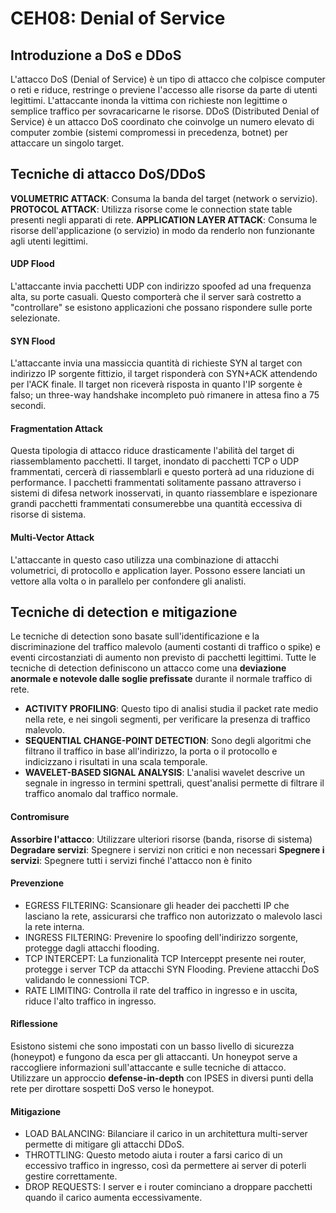 CEH08: Denial of Service
=====

Introduzione a DoS e DDoS
-----

L'attacco DoS (Denial of Service) è un tipo di attacco che colpisce computer o reti e riduce, restringe o previene l'accesso alle risorse da parte di utenti legittimi. L'attaccante inonda la vittima con richieste non legittime o semplice traffico per sovracaricarne le risorse.
DDoS (Distributed Denial of Service) è un attacco DoS coordinato che coinvolge un numero elevato di computer zombie (sistemi compromessi in precedenza, botnet) per attaccare un singolo target.

Tecniche di attacco DoS/DDoS
-----

**VOLUMETRIC ATTACK**: Consuma la banda del target (network o servizio).
**PROTOCOL ATTACK**: Utilizza risorse come le connection state table presenti negli apparati di rete.
**APPLICATION LAYER ATTACK**: Consuma le risorse dell'applicazione (o servizio) in modo da renderlo non funzionante agli utenti legittimi.

#### UDP Flood
L'attaccante invia pacchetti UDP con indirizzo spoofed ad una frequenza alta, su porte casuali. Questo comporterà che il server sarà costretto a "controllare" se esistono applicazioni che possano rispondere sulle porte selezionate.

#### SYN Flood
L'attaccante invia una massiccia quantità di richieste SYN al target con indirizzo IP sorgente fittizio, il target risponderà con SYN+ACK attendendo per l'ACK finale.
Il target non riceverà risposta in quanto l'IP sorgente è falso; un three-way handshake incompleto può rimanere in attesa fino a 75 secondi.

#### Fragmentation Attack
Questa tipologia di attacco riduce drasticamente l'abilità del target di riassemblamento pacchetti. Il target, inondato di pacchetti TCP o UDP frammentati, cercerà di riassemblarli e questo porterà ad una riduzione di performance.
I pacchetti frammentati solitamente passano attraverso i sistemi di difesa network inosservati, in quanto riassemblare e ispezionare grandi pacchetti frammentati consumerebbe una quantità eccessiva di risorse di sistema.

#### Multi-Vector Attack
L'attaccante in questo caso utilizza una combinazione di attacchi volumetrici, di protocollo e application layer. Possono essere lanciati un vettore alla volta o in parallelo per confondere gli analisti.

Tecniche di detection e mitigazione
-----

Le tecniche di detection sono basate sull'identificazione e la discriminazione del traffico malevolo (aumenti costanti di traffico o spike) e eventi circostanziati di aumento non previsto di pacchetti legittimi. Tutte le tecniche di detection definiscono un attacco come una **deviazione anormale e notevole dalle soglie prefissate** durante il normale traffico di rete.

* **ACTIVITY PROFILING**: Questo tipo di analisi studia il packet rate medio nella rete, e nei singoli segmenti, per verificare la presenza di traffico malevolo.
* **SEQUENTIAL CHANGE-POINT DETECTION**: Sono degli algoritmi che filtrano il traffico in base all'indirizzo, la porta o il protocollo e indicizzano i risultati in una scala temporale.
* **WAVELET-BASED SIGNAL ANALYSIS**: L'analisi wavelet descrive un segnale in ingresso in termini spettrali, quest'analisi permette di filtrare il traffico anomalo dal traffico normale.

#### Contromisure
**Assorbire l'attacco**: Utilizzare ulteriori risorse (banda, risorse di sistema)
**Degradare servizi**: Spegnere i servizi non critici e non necessari
**Spegnere i servizi**: Spegnere tutti i servizi finché l'attacco non è finito

#### Prevenzione
* EGRESS FILTERING: Scansionare gli header dei pacchetti IP che lasciano la rete, assicurarsi che traffico non autorizzato o malevolo lasci la rete interna.
* INGRESS FILTERING: Prevenire lo spoofing dell'indirizzo sorgente, protegge dagli attacchi flooding.
* TCP INTERCEPT: La funzionalità TCP Interceppt presente nei router, protegge i server TCP da attacchi SYN Flooding. Previene attacchi DoS validando le connessioni TCP.
* RATE LIMITING: Controlla il rate del traffico in ingresso e in uscita, riduce l'alto traffico in ingresso.

#### Riflessione
Esistono sistemi che sono impostati con un basso livello di sicurezza (honeypot) e fungono da esca per gli attaccanti. Un honeypot serve a raccogliere informazioni sull'attaccante e sulle tecniche di attacco.
Utilizzare un approccio **defense-in-depth** con IPSES in diversi punti della rete per dirottare sospetti DoS verso le honeypot.

#### Mitigazione
* LOAD BALANCING: Bilanciare il carico in un architettura multi-server permette di mitigare gli attacchi DDoS.
* THROTTLING: Questo metodo aiuta i router a farsi carico di un eccessivo traffico in ingresso, così da permettere ai server di poterli gestire correttamente.
* DROP REQUESTS: I server e i router cominciano a droppare pacchetti quando il carico aumenta eccessivamente.
